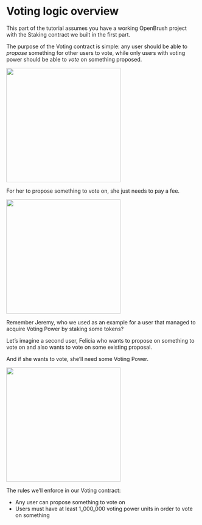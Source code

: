 # Voting logic overview

This part of the tutorial assumes you have a working OpenBrush project with the Staking contract we built in the first part.

The purpose of the Voting contract is simple: any user should be able to *propose* something for other users to vote, while only users with voting power should be able to *vote* on something proposed. 

<img src="../assets/user-diagram-1.png"  width="300">  

For her to propose something to vote on, she just needs to pay a fee. 

<img src="../assets/user-diagram-3.png"  width="300">  

Remember Jeremy, who we used as an example for a user that managed to acquire Voting Power by staking some tokens? 

Let’s imagine a second user, Felicia who wants to propose on something to vote on and also wants to vote on some existing proposal. 

And if she wants to vote, she’ll need some Voting Power. 

<img src="../assets/user-diagram-4.png"  width="300">  

The rules we’ll enforce in our Voting contract:

- Any user can propose something to vote on
- Users must have at least 1_000_000 voting power units in order to vote on something